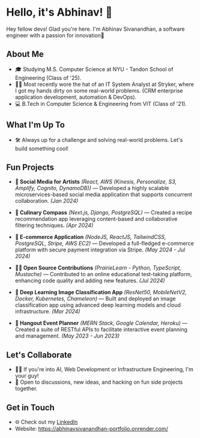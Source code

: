 # Hello, it's Abhinav! 👋

Hey fellow devs! Glad you're here. I'm Abhinav Sivanandhan, a software engineer with a passion for innovation🚀

## About Me

- 🎓 Studying M.S. Computer Science at NYU - Tandon School of Engineering (Class of '25).
- 🧑‍💻 Most recently wore the hat of an IT System Analyst at Stryker, where I got my hands dirty on some real-world problems. (CRM enterprise application development, automation & DevOps).
- 💻 B.Tech in Computer Science & Engineering from VIT (Class of '21).

## What I'm Up To

- 🛠️ Always up for a challenge and solving real-world problems. Let's build something cool!

## Fun Projects

- **🎨 Social Media for Artists** *(React, AWS (Kinesis, Personalize, S3, Amplify, Cognito, DynamoDB))* — Developed a highly scalable microservices-based social media application that supports concurrent collaboration. *(Jan 2024)*

- **🍕 Culinary Compass** *(Next.js, Django, PostgreSQL)* — Created a recipe recommendation app leveraging content-based and collaborative filtering techniques. *(Apr 2024)*

- **🛒 E-commerce Application** *(NodeJS, ReactJS, TailwindCSS, PostgreSQL, Stripe, AWS EC2)* — Developed a full-fledged e-commerce platform with secure payment integration via Stripe. *(May 2024 - Jul 2024)*

- **👨‍💻 Open Source Contributions** *(PrairieLearn - Python, TypeScript, Mustache)* — Contributed to an online educational test-taking platform, enhancing code quality and adding new features. *(Jul 2024)*

- **📸 Deep Learning Image Classification App** *(ResNet50, MobileNetV2, Docker, Kubernetes, Chameleon)* — Built and deployed an image classification app using advanced deep learning models and cloud infrastructure. *(Mar 2024)*

- **🤝 Hangout Event Planner** *(MERN Stack, Google Calendar, Heroku)* — Created a suite of RESTful APIs to facilitate interactive event planning and management. *(May 2023 - Jun 2023)*

## Let's Collaborate

- 👯‍♂️ If you're into AI, Web Development or Infrastructure Engineering, I'm your guy! 
- 🤝 Open to discussions, new ideas, and hacking on fun side projects together.

## Get in Touch

- 🌐 Check out my [LinkedIn](https://www.linkedin.com/in/abhinav-sivanandhan/)
- Website: https://abhinavsivanandhan-portfolio.onrender.com/

